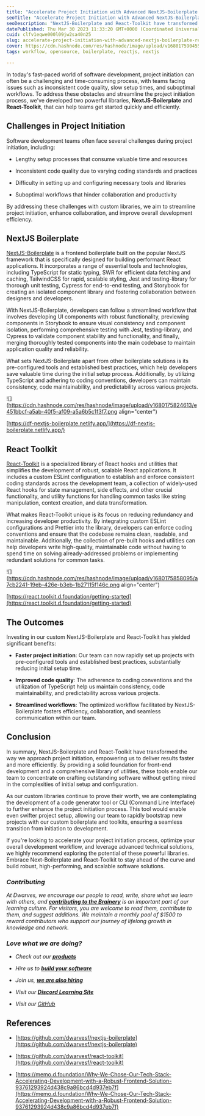 ```yaml
---
title: "Accelerate Project Initiation with Advanced NextJS-Boilerplate & React-Toolkit"
seoTitle: "Accelerate Project Initiation with Advanced NextJS-Boilerplate & React"
seoDescription: "NextJS-Boilerplate and React-Toolkit have transformed the way we approach project initiation, empowering us to deliver results faster and more efficiently."
datePublished: Thu Mar 30 2023 11:33:20 GMT+0000 (Coordinated Universal Time)
cuid: clfv1eqwe000l09jw2sa40n25
slug: accelerate-project-initiation-with-advanced-nextjs-boilerplate-react-toolkit
cover: https://cdn.hashnode.com/res/hashnode/image/upload/v1680175904554/1c7fd2aa-8fd5-4b3d-a7ef-58e3b8658edc.png
tags: workflow, opensource, boilerplate, reactjs, nextjs

---
```


In today's fast-paced world of software development, project initiation can often be a challenging and time-consuming process, with teams facing issues such as inconsistent code quality, slow setup times, and suboptimal workflows. To address these obstacles and streamline the project initiation process, we've developed two powerful libraries, **NextJS-Boilerplate** and **React-Toolkit**, that can help teams get started quickly and efficiently.

## **Challenges in Project Initiation**

Software development teams often face several challenges during project initiation, including:

* Lengthy setup processes that consume valuable time and resources
    
* Inconsistent code quality due to varying coding standards and practices
    
* Difficulty in setting up and configuring necessary tools and libraries
    
* Suboptimal workflows that hinder collaboration and productivity
    

By addressing these challenges with custom libraries, we aim to streamline project initiation, enhance collaboration, and improve overall development efficiency.

## NextJS Boilerplate

[NextJS-Boilerplate](https://github.com/dwarvesf/nextjs-boilerplate) is a frontend boilerplate built on the popular NextJS framework that is specifically designed for building performant React applications. It incorporates a range of essential tools and technologies, including TypeScript for static typing, SWR for efficient data fetching and caching, TailwindCSS for rapid, scalable styling, Jest and testing-library for thorough unit testing, Cypress for end-to-end testing, and Storybook for creating an isolated component library and fostering collaboration between designers and developers.

With NextJS-Boilerplate, developers can follow a streamlined workflow that involves developing UI components with robust functionality, previewing components in Storybook to ensure visual consistency and component isolation, performing comprehensive testing with Jest, testing-library, and Cypress to validate component stability and functionality, and finally, merging thoroughly tested components into the main codebase to maintain application quality and reliability.

What sets NextJS-Boilerplate apart from other boilerplate solutions is its pre-configured tools and established best practices, which help developers save valuable time during the initial setup process. Additionally, by utilizing TypeScript and adhering to coding conventions, developers can maintain consistency, code maintainability, and predictability across various projects.

![](https://cdn.hashnode.com/res/hashnode/image/upload/v1680175824613/e451bbcf-a5ab-40f5-af09-a5a6b5c1f3f7.png align="center")

[https://df-nextjs-boilerplate.netlify.app/](https://df-nextjs-boilerplate.netlify.app/)

## React Toolkit

[React-Toolkit](https://github.com/dwarvesf/react-toolkit) is a specialized library of React hooks and utilities that simplifies the development of robust, scalable React applications. It includes a custom ESLint configuration to establish and enforce consistent coding standards across the development team, a collection of widely-used React hooks for state management, side effects, and other crucial functionality, and utility functions for handling common tasks like string manipulation, context creation, and data transformation.

What makes React-Toolkit unique is its focus on reducing redundancy and increasing developer productivity. By integrating custom ESLint configurations and Prettier into the library, developers can enforce coding conventions and ensure that the codebase remains clean, readable, and maintainable. Additionally, the collection of pre-built hooks and utilities can help developers write high-quality, maintainable code without having to spend time on solving already-addressed problems or implementing redundant solutions for common tasks.

![](https://cdn.hashnode.com/res/hashnode/image/upload/v1680175858095/a7cb2241-19eb-426e-b3eb-1b27115f146c.png align="center")

[https://react.toolkit.d.foundation/getting-started](https://react.toolkit.d.foundation/getting-started)

## **The Outcomes**

Investing in our custom NextJS-Boilerplate and React-Toolkit has yielded significant benefits:

* **Faster project initiation**: Our team can now rapidly set up projects with pre-configured tools and established best practices, substantially reducing initial setup time.
    
* **Improved code quality**: The adherence to coding conventions and the utilization of TypeScript help us maintain consistency, code maintainability, and predictability across various projects.
    
* **Streamlined workflows**: The optimized workflow facilitated by NextJS-Boilerplate fosters efficiency, collaboration, and seamless communication within our team.
    

## **Conclusion**

In summary, NextJS-Boilerplate and React-Toolkit have transformed the way we approach project initiation, empowering us to deliver results faster and more efficiently. By providing a solid foundation for front-end development and a comprehensive library of utilities, these tools enable our team to concentrate on crafting outstanding software without getting mired in the complexities of initial setup and configuration.

As our custom libraries continue to prove their worth, we are contemplating the development of a code generator tool or CLI (Command Line Interface) to further enhance the project initiation process. This tool would enable even swifter project setup, allowing our team to rapidly bootstrap new projects with our custom boilerplate and toolkits, ensuring a seamless transition from initiation to development.

If you're looking to accelerate your project initiation process, optimize your overall development workflow, and leverage advanced technical solutions, we highly recommend exploring the potential of these powerful libraries. Embrace Next-Boilerplate and React-Toolkit to stay ahead of the curve and build robust, high-performing, and scalable software solutions.

### ***Contributing***

*At Dwarves, we encourage our people to read, write, share what we learn with others, and* [***contributing to the Brainery***](https://brain.d.foundation/CONTRIBUTING) *is an important part of our learning culture. For visitors, you are welcome to read them, contribute to them, and suggest additions. We maintain a monthly pool of $1500 to reward contributors who support our journey of lifelong growth in knowledge and network.*

### *Love what we are doing?*

* *Check out our* [***products***](https://superbits.co/)
    
* *Hire us to* [***build your software***](https://d.foundation/)
    
* *Join us,* [***we are also hiring***](https://github.com/dwarvesf/WeAreHiring)
    
* *Visit our* [***Discord Learning Site***](https://discord.gg/dzNBpNTVEZ)
    
* *Visit our* [*GitHub*](https://github.com/dwarvesf)
    

## **References**

* [https://github.com/dwarvesf/nextjs-boilerplate](https://github.com/dwarvesf/nextjs-boilerplate)
    
* [https://github.com/dwarvesf/react-toolkit](https://github.com/dwarvesf/react-toolkit)
    
* [https://memo.d.foundation/Why-We-Chose-Our-Tech-Stack-Accelerating-Development-with-a-Robust-Frontend-Solution-93761293924d438c9a86bcd4d937eb7f](https://memo.d.foundation/Why-We-Chose-Our-Tech-Stack-Accelerating-Development-with-a-Robust-Frontend-Solution-93761293924d438c9a86bcd4d937eb7f)